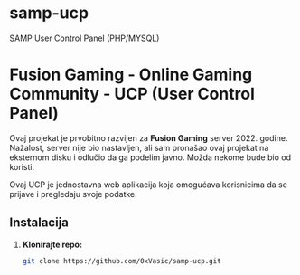 # samp-ucp
SAMP User Control Panel (PHP/MYSQL)

# Fusion Gaming - Online Gaming Community - UCP (User Control Panel)

Ovaj projekat je prvobitno razvijen za **Fusion Gaming** server 2022. godine. Nažalost, server nije bio nastavljen, ali sam pronašao ovaj projekat na eksternom disku i odlučio da ga podelim javno. Možda nekome bude bio od koristi.

Ovaj UCP je jednostavna web aplikacija koja omogućava korisnicima da se prijave i pregledaju svoje podatke.

## Instalacija

1. **Klonirajte repo:**
   ```bash
   git clone https://github.com/0xVasic/samp-ucp.git
